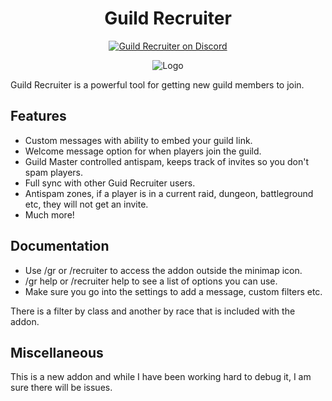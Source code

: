 <div align="center">
    
# Guild Recruiter

[![Guild Recruiter on Discord](https://img.shields.io/badge/discord-Always%20Be%20Convoking-7289DA?style=flat)](https://discord.gg/ZtS6Q2sKRH)

![Logo](https://i.imgur.com/JiIb8K3.png)
</div>

Guild Recruiter is a powerful tool for getting new guild members to join.

## Features

* Custom messages with ability to embed your guild link.
* Welcome message option for when players join the guild.
* Guild Master controlled antispam, keeps track of invites so you don't spam players.
* Full sync with other Guid Recruiter users.
* Antispam zones, if a player is in a current raid, dungeon, battleground etc, they will not get an invite.
* Much more!

## Documentation
* Use /gr or /recruiter to access the addon outside the minimap icon.
* /gr help or /recruiter help to see a list of options you can use.
* Make sure you go into the settings to add a message, custom filters etc.

There is a filter by class and another by race that is included with the addon.

## Miscellaneous
This is a new addon and while I have been working hard to debug it, I am sure there will be issues.
